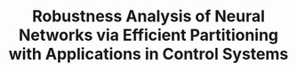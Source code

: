 ---
title: "Robustness Analysis of Neural Networks via Efficient Partitioning with Applications in Control Systems"
authors: "Michael Everett, Golnaz Habibi, Jonathan P. How"
venue: "IEEE Control Systems Letters (L-CSS)"
year: "2021"
status: "published"
arxiv: "https://arxiv.org/pdf/2010.00540.pdf"
official_link: ""
doi: "10.1109/LCSYS.2020.3045323"
volume: "5"
number: "6"
pages: "2114--2119"
publisher: ""
month: "01"
address: ""
type: "journal"
school: "N/A"
awards: "N/A"
notes: "Also presented in \textit{American Controls Conference (ACC) Invited Session on Learning, Optimization, and Control for Safety-critical Systems}, May, 2021."
image: "partitions.gif"
collection: publications
permalink: /publication/2021-01-Everett21_LCSS.html
---